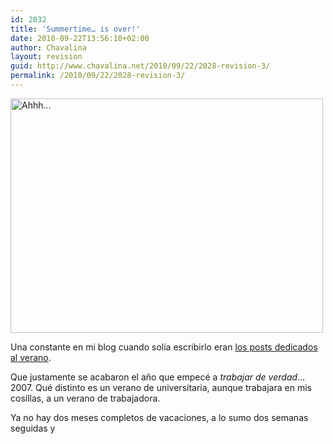 ```yaml
---
id: 2032
title: 'Summertime… is over!'
date: 2010-09-22T13:56:10+02:00
author: Chavalina
layout: revision
guid: http://www.chavalina.net/2010/09/22/2028-revision-3/
permalink: /2010/09/22/2028-revision-3/
---
```

[<img src="http://farm5.static.flickr.com/4083/4980309348_483cb0ccd7.jpg" alt="Ahhh..." width="500" height="375" />](http://www.flickr.com/photos/chavalina/4980309348/ "Ahhh... por inma bermejo, en Flickr")

Una constante en mi blog cuando solía escribirlo eran [los posts dedicados al verano](http://www.chavalina.net/?s=summertime&submit=Search).

Que justamente se acabaron el año que empecé a _trabajar de verdad_… 2007. Qué distinto es un verano de universitaria, aunque trabajara en mis cosillas, a un verano de trabajadora.

Ya no hay dos meses completos de vacaciones, a lo sumo dos semanas seguidas y
